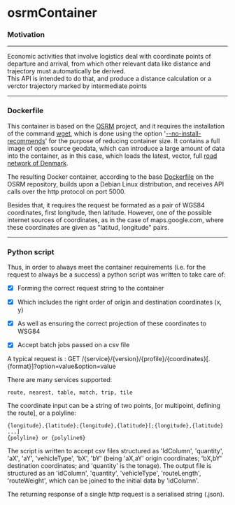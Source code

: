 osrmContainer
=============
### Motivation
---
Economic activities that involve logistics deal with coordinate points of departure and arrival, from which other relevant data like distance and trajectory must automatically be derived.  
This API is intended to do that, and produce a distance calculation or a verctor trajectory marked by intermediate points 

---

### Dockerfile

This container is based on the [OSRM](https://github.com/Project-OSRM/osrm-backend) project, and it requires the installation of the command [wget](https://www.gnu.org/software/wget/), which is done using the option '[--no-install-recommends](https://ubuntu.com/blog/2019/11/15/we-reduced-our-docker-images-by-60-with-no-install-recommends)' for the purpose of reducing container size. It contains a full image of open source geodata, which can introduce a large amount of data into the container, as in this case, which loads the latest, vector, full [road network of Denmark]( http://download.geofabrik.de/europe/denmark-latest.osm.pbf ).  

The resulting Docker container, according to the base [Dockerfile](https://github.com/Project-OSRM/osrm-backend/blob/master/docker/Dockerfile) on the OSRM repository, builds upon a Debian Linux distribution, and receives API calls over the http protocol on port 5000.  

Besides that, it requires the request be formated as a pair of WGS84 coordinates, first longitude, then latitude. However, one of the possible internet sources of coordinates, as in the case of maps.google.com, where these coordinates are given as "latitud, longitude" pairs.  

---
### Python script
Thus, in order to always meet the container requirements (i.e. for the request to always be a success) a python script was written to take care of:
* [x] Forming the correct request string to the container

* [x] Which includes the right order of origin and destination coordinates (x, y)

* [x] As well as ensuring the correct projection of these coordinates to WSG84

* [x] Accept batch jobs passed on a csv file

A typical request is :
GET /{service}/{version}/{profile}/{coordinates}[.{format}]?option=value&option=value

There are many services supported:

    route, nearest, table, match, trip, tile

The coordinate input can be a string of two points, [or multipoint, defining the route], or a polyline:

    {longitude},{latitude};{longitude},{latitude}[;{longitude},{latitude} ...]
    {polyline} or {polyline6}

The script is written to accept csv files structured as 'IdColumn', 'quantity', 'aX', 'aY', 'vehicleType', 'bX', 'bY' (being 'aX,aY' origin coordinates; 'bX,bY' destination coordinates; and 'quantity' is the tonage). The output file is structured as  an 'idColumn', 'quantity', 'vehicleType', 'routeLength', 'routeWeight', which can be joined to the initial data by 'idColumn'.

The returning response of a single http request is a serialised string (.json).


